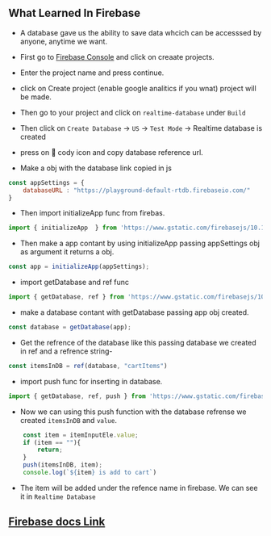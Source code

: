 ## What Learned In Firebase
- A database gave us the ability to save data whcich can be accesssed by anyone, anytime we want.
- First go to [Firebase Console](https://console.firebase.google.com/u/0/?fb_gclid=CjwKCAjw9IayBhBJEiwAVuc3fhhaRQ-hOu9FCDAstnEfadZ-RWieCL2lEZbnLRLEpp-fIB8wVWr4lhoCkzQQAvD_BwE&_gl=1*123pvl*_up*MQ..*_ga*MTAxMjAwNDE1MS4xNzE1NjE0MzE5*_ga_CW55HF8NVT*MTcxNTYxNDMxOS4xLjEuMTcxNTYxNDMzNi40My4wLjA.&gclid=CjwKCAjw9IayBhBJEiwAVuc3fhhaRQ-hOu9FCDAstnEfadZ-RWieCL2lEZbnLRLEpp-fIB8wVWr4lhoCkzQQAvD_BwE&gclsrc=aw.ds&pli=1) and click on creaate projects.
- Enter the project name and press continue.
- click on Create project (enable google analitics if you wnat) project will  be made.

- Then go to your project and click on `realtime-database` under `Build`
- Then click on `Create Database` -> `US` -> `Test Mode` -> Realtime database is created
- press on 🔗 cody icon and copy database reference url.

- Make a obj with the database link copied in js
```js
const appSettings = {
    databaseURL : "https://playground-default-rtdb.firebaseio.com/"
}
```
- Then import initializeApp func from firebas.
```js
import { initializeApp  } from 'https://www.gstatic.com/firebasejs/10.11.1/firebase-app.js';
```
- Then make a app contant by using initializeApp passing appSettings obj as argument it returns a obj.
```js
const app = initializeApp(appSettings);
```
- import getDatabase and ref func
```js
import { getDatabase, ref } from 'https://www.gstatic.com/firebasejs/10.11.1/firebase-database.js'

```

- make a database contant with getDatabase passing app obj created.

```js
const database = getDatabase(app);
```

- Get the refrence of the database like this passing database we created in ref and a refrence string-
```js
const itemsInDB = ref(database, "cartItems")
```
- import push func for inserting in database.
```js
import { getDatabase, ref, push } from 'https://www.gstatic.com/firebasejs/10.11.1/firebase-database.js'

```
- Now we can using this push function with the database refrense we created `itemsInDB` and `value`.
```js
    const item = itemInputEle.value;
    if (item == ""){
        return;
    }
    push(itemsInDB, item);
    console.log(`${item} is add to cart`)
```

- The item will be added under the refence name in firebase. We can see it in `Realtime Database`


## [Firebase docs Link](https://shorturl.at/yUV47)